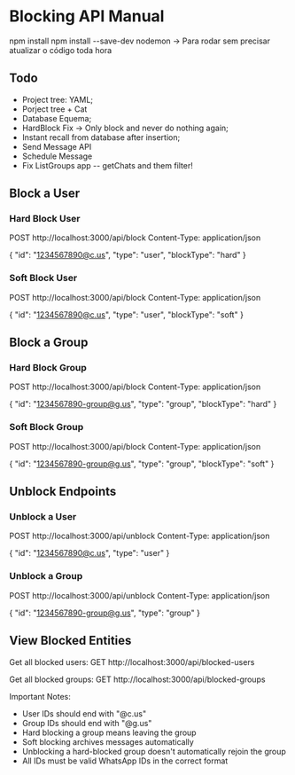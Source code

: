 # Blocking API Manual

npm install
npm install --save-dev nodemon -> Para rodar sem precisar atualizar o código toda hora

## Todo
- Project tree: YAML;
- Porject tree + Cat
- Database Equema; 
- HardBlock Fix -> Only block and never do nothing again; 
- Instant recall from database after insertion;
- Send Message API
- Schedule Message
- Fix ListGroups app -- getChats and them filter! 


## Block a User

### Hard Block User
POST http://localhost:3000/api/block
Content-Type: application/json

{
    "id": "1234567890@c.us",
    "type": "user",
    "blockType": "hard"
}

### Soft Block User
POST http://localhost:3000/api/block
Content-Type: application/json

{
    "id": "1234567890@c.us",
    "type": "user",
    "blockType": "soft"
}

## Block a Group

### Hard Block Group
POST http://localhost:3000/api/block
Content-Type: application/json

{
    "id": "1234567890-group@g.us",
    "type": "group",
    "blockType": "hard"
}

### Soft Block Group
POST http://localhost:3000/api/block
Content-Type: application/json

{
    "id": "1234567890-group@g.us",
    "type": "group",
    "blockType": "soft"
}

## Unblock Endpoints

### Unblock a User
POST http://localhost:3000/api/unblock
Content-Type: application/json

{
    "id": "1234567890@c.us",
    "type": "user"
}

### Unblock a Group
POST http://localhost:3000/api/unblock
Content-Type: application/json

{
    "id": "1234567890-group@g.us",
    "type": "group"
}

## View Blocked Entities

Get all blocked users:
GET http://localhost:3000/api/blocked-users

Get all blocked groups:
GET http://localhost:3000/api/blocked-groups

Important Notes:
- User IDs should end with "@c.us"
- Group IDs should end with "@g.us"
- Hard blocking a group means leaving the group
- Soft blocking archives messages automatically
- Unblocking a hard-blocked group doesn't automatically rejoin the group
- All IDs must be valid WhatsApp IDs in the correct format
